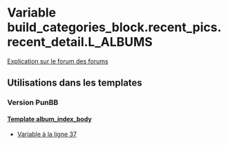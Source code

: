# Variable build_categories_block.recent_pics.recent_detail.L_ALBUMS
[Explication sur le forum des forums](http://forum.forumactif.com/t294113-listing-des-variables#build_categories_block.recent_pics.recent_detail.L_ALBUMS)

## Utilisations dans les templates

### Version PunBB

#### [Template album_index_body](punbb/album_index_body.md)
* [Variable à la ligne 37](../punbb/album_index_body.tpl#L37)